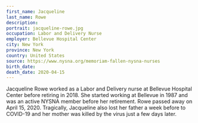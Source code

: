 ```yaml
---
first_name: Jacqueline
last_name: Rowe
description: 
portrait: jacqueline-rowe.jpg
occupation: Labor and Delivery Nurse
employer: Bellevue Hospital Center
city: New York
province: New York
country: United States
source: https://www.nysna.org/memoriam-fallen-nysna-nurses
birth_date: 
death_date: 2020-04-15
---
```


Jacqueline Rowe worked as a Labor and Delivery nurse at Bellevue Hospital Center before retiring in 2018. She started working at Bellevue in 1987 and was an active NYSNA member before her retirement. Rowe passed away on April 15, 2020. Tragically, Jacqueline also lost her father a week before to COVID-19 and her mother was killed by the virus just a few days later.